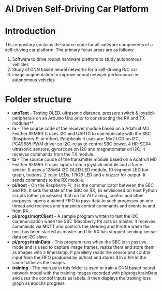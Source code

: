 # AI Driven Self-Driving Car Platform

# Introduction

This repository contains the source code for all software components of a self-driving car platform. The primary focus areas are as follows:
1. Software to drive roubst hardware platform to study autonomous vehicles
2. Study of CNN based neural networks for a self-driving R/C car
3. Image augmentation to improve neural network performance in autonomous vehicles

# Folder structure
- **unoTest** - Testing OLED, ultrasonic distance, pressure switch & joystick peripherals on an Arduino Uno prior to constructing the RX and TX modules**
- **rx** - The source code of the reciever module based on a Adafruit M0 Feather RFM69. It uses I2C and UARTG to communicate with the SBC (Raspberry Pi or other). Peripheals it uses are: 16x2 LCD on I2C, PCA9685 PWM driver on I2C, relay to control SBC power, 4 HR-SC04 ultrasonic sensors, gyroscope on I2C and magnetometer on I2C. It receives commands from the TX module.
- **tx** - The source coude of the transmitter module based on a Adafruit M0 Feather RFM69. It uses inputs from a joystick module and a force sensor. It uses a 128x64 I2C OLED LED module, 10 segment LED bar graph, buttons, 2 color LEDs, 1 RGB LED and a buzzer for output. It sends commands to the RX module.
- **pi/host** - On the Raspberry Pi, it is the communicator between the SBC and RX. It sets the state of the SBC on RX, (is envisioned to) host Python scripts (other processes) that run for AI training, control and other purposes. opens a named FIFO to pass data to such processes on one thread and recieves and transmits control commands and events to and from RX.
- **pi/progs/mqttClient** - A sample program written to test the I2C communication when the SBC (Raspberry Pi) acts as master. It receives commands via MQTT and controls the steering and throttle when the host has been started as master and the RX has stopped sending sensor data on I2C slave.
- **pi/progs/trainData** - This program runs when the SBC is in passive mode and is used to capture image frames, resize them and store them as images with a timestamp. It parallelly reads the sensor and control input from the FIFO produced by pi/host and stores it in a file in the same folder as the images.
- **training** - The main.py in this folder is used to train a CNN based neural network model with the training images recorded with pi/progs/trainData and uses the control inputs as labels. It then displays the training loss graph as epochs progress.
